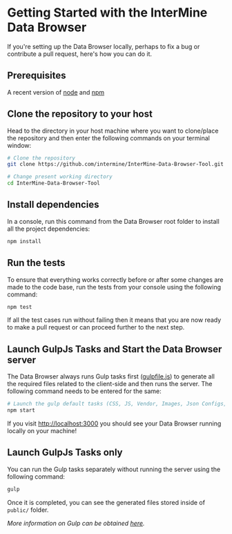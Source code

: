 # Getting Started with the InterMine Data Browser

If you're setting up the Data Browser locally, perhaps to fix a bug or contribute a pull request, here's how you can do it.

## Prerequisites

A recent version of [node](https://nodejs.org/en/) and [npm](https://www.npmjs.com/)

## Clone the repository to your host

Head to the directory in your host machine where you want to clone/place the repository and then enter the following commands on your terminal window:

``` bash
# Clone the repository
git clone https://github.com/intermine/InterMine-Data-Browser-Tool.git

# Change present working directory
cd InterMine-Data-Browser-Tool
```

## Install dependencies

In a console, run this command from the Data Browser root folder to install all the project dependencies:

``` bash
npm install
```

## Run the tests

To ensure that everything works correctly before or after some changes are made to the code base, run the tests from your console using the following command:

``` bash
npm test
```

If all the test cases run without failing then it means that you are now ready to make a pull request or can proceed further to the next step.

## Launch GulpJs Tasks and Start the Data Browser server

The Data Browser always runs Gulp tasks first ([gulpfile.js](gulpfile.js)) to generate all the required files related to the client-side and then runs the server. The following command needs to be entered for the same:

``` bash
# Launch the gulp default tasks (CSS, JS, Vendor, Images, Json Configs, ...) + Run the server
npm start
```
If you visit [http://localhost:3000](http://localhost:3000) you should see your Data Browser running locally on your machine!

## Launch GulpJs Tasks only

You can run the Gulp tasks separately without running the server using the following command:

``` bash
gulp
```

Once it is completed, you can see the generated files stored inside of `public/` folder.

_More information on Gulp can be obtained [here](https://gulpjs.com/)._
